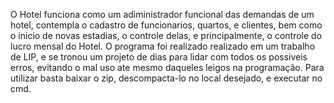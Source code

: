 O Hotel funciona como um adiministrador funcional das demandas de um hotel, contempla o cadastro de funcionarios, quartos, e clientes, bem como o inicio de novas estadias, o controle delas, e principalmente, o controle do lucro mensal do Hotel. O programa foi realizado realizado em um trabalho de LIP, e se tronou um projeto de dias para lidar com todos os possiveis erros, evitando o mal uso ate mesmo daqueles leigos na programação. Para utilizar basta baixar o zip, descompacta-lo no local desejado, e executar no cmd.
